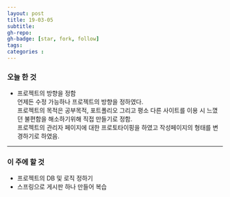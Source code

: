 ```yaml
---
layout: post
title: 19-03-05
subtitle: 
gh-repo: 
gh-badge: [star, fork, follow]
tags:  
categories :  
---
```



### 오늘 한 것 

 - 프로젝트의 방향을 정함  
    언제든 수정 가능하나 프로젝트의 방향을 정하였다.  
    프로젝트의 목적은 공부목적, 포트폴리오 그리고 평소 다른 사이트를 이용 시 느꼈던 불편함을 해소하기위해 직접 만들기로 정함.  
    프로젝트의 관리자 페이지에 대한 프로토타이핑을 하였고 작성페이지의 형태를 변경하기로 하였음.


---
### 이 주에 할 것
 - 프로젝트의 DB 및 로직 정하기
 - 스프링으로 게시판 하나 만들어 복습